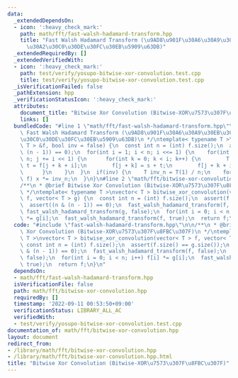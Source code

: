 ```yaml
---
data:
  _extendedDependsOn:
  - icon: ':heavy_check_mark:'
    path: math/fft/fast-walsh-hadamard-transform.hpp
    title: "Fast Walsh Hadamard Transform (\u9AD8\u901F\u30A6\u30A9\u30EB\u30B7\u30E5\
      \u30A2\u30C0\u30DE\u30FC\u30EB\u5909\u63DB)"
  _extendedRequiredBy: []
  _extendedVerifiedWith:
  - icon: ':heavy_check_mark:'
    path: test/verify/yosupo-bitwise-xor-convolution.test.cpp
    title: test/verify/yosupo-bitwise-xor-convolution.test.cpp
  _isVerificationFailed: false
  _pathExtension: hpp
  _verificationStatusIcon: ':heavy_check_mark:'
  attributes:
    document_title: "Bitwise Xor Convolution (Bitwise-XOR\u7573\u307F\u8FBC\u307F)"
    links: []
  bundledCode: "#line 1 \"math/fft/fast-walsh-hadamard-transform.hpp\"\n/**\n * @brief\
    \ Fast Walsh Hadamard Transform (\u9AD8\u901F\u30A6\u30A9\u30EB\u30B7\u30E5\u30A2\
    \u30C0\u30DE\u30FC\u30EB\u5909\u63DB)\n */\ntemplate< typename T >\nvoid fast_walsh_hadamard_transform(vector<\
    \ T > &f, bool inv = false) {\n  const int n = (int) f.size();\n  assert((n &\
    \ (n - 1)) == 0);\n  for(int i = 1; i < n; i <<= 1) {\n    for(int j = 0; j <\
    \ n; j += i << 1) {\n      for(int k = 0; k < i; k++) {\n        T s = f[j + k],\
    \ t = f[j + k + i];\n        f[j + k] = s + t;\n        f[j + k + i] = s - t;\n\
    \      }\n    }\n  }\n  if(inv) {\n    T inv_n = T(1) / n;\n    for(auto &x :\
    \ f) x *= inv_n;\n  }\n}\n#line 2 \"math/fft/bitwise-xor-convolution.hpp\"\n\n\
    /**\n * @brief Bitwise Xor Convolution (Bitwise-XOR\u7573\u307F\u8FBC\u307F)\n\
    \ */\ntemplate< typename T >\nvector< T > bitwise_xor_convolution(vector< T >\
    \ f, vector< T > g) {\n  const int n = (int) f.size();\n  assert(f.size() == g.size());\n\
    \  assert((n & (n - 1)) == 0);\n  fast_walsh_hadamard_transform(f, false);\n \
    \ fast_walsh_hadamard_transform(g, false);\n  for(int i = 0; i < n; i++) f[i]\
    \ *= g[i];\n  fast_walsh_hadamard_transform(f, true);\n  return f;\n}\n"
  code: "#include \"fast-walsh-hadamard-transform.hpp\"\n\n/**\n * @brief Bitwise\
    \ Xor Convolution (Bitwise-XOR\u7573\u307F\u8FBC\u307F)\n */\ntemplate< typename\
    \ T >\nvector< T > bitwise_xor_convolution(vector< T > f, vector< T > g) {\n \
    \ const int n = (int) f.size();\n  assert(f.size() == g.size());\n  assert((n\
    \ & (n - 1)) == 0);\n  fast_walsh_hadamard_transform(f, false);\n  fast_walsh_hadamard_transform(g,\
    \ false);\n  for(int i = 0; i < n; i++) f[i] *= g[i];\n  fast_walsh_hadamard_transform(f,\
    \ true);\n  return f;\n}\n"
  dependsOn:
  - math/fft/fast-walsh-hadamard-transform.hpp
  isVerificationFile: false
  path: math/fft/bitwise-xor-convolution.hpp
  requiredBy: []
  timestamp: '2022-09-11 00:53:50+09:00'
  verificationStatus: LIBRARY_ALL_AC
  verifiedWith:
  - test/verify/yosupo-bitwise-xor-convolution.test.cpp
documentation_of: math/fft/bitwise-xor-convolution.hpp
layout: document
redirect_from:
- /library/math/fft/bitwise-xor-convolution.hpp
- /library/math/fft/bitwise-xor-convolution.hpp.html
title: "Bitwise Xor Convolution (Bitwise-XOR\u7573\u307F\u8FBC\u307F)"
---
```

